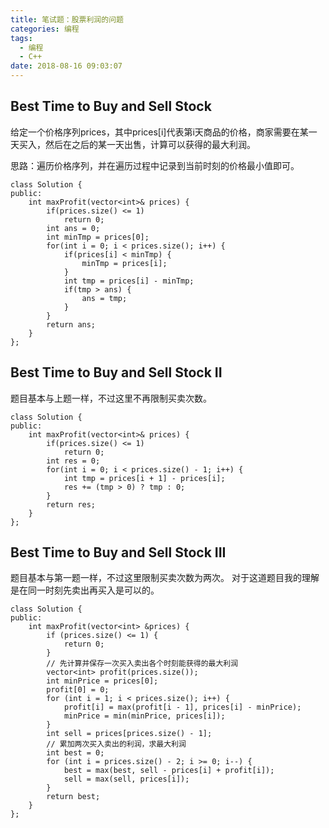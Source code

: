 ```yaml
---
title: 笔试题：股票利润的问题
categories: 编程
tags:
  - 编程
  - C++
date: 2018-08-16 09:03:07
---
```


## Best Time to Buy and Sell Stock

给定一个价格序列prices，其中prices[i]代表第i天商品的价格，商家需要在某一天买入，然后在之后的某一天出售，计算可以获得的最大利润。

思路：遍历价格序列，并在遍历过程中记录到当前时刻的价格最小值即可。

```
class Solution {
public:
    int maxProfit(vector<int>& prices) {
        if(prices.size() <= 1)
            return 0;
        int ans = 0;
        int minTmp = prices[0];
        for(int i = 0; i < prices.size(); i++) {
            if(prices[i] < minTmp) {
                minTmp = prices[i];
            }
            int tmp = prices[i] - minTmp;
            if(tmp > ans) {
                ans = tmp;
            }
        }
        return ans;
    }
};
```

## Best Time to Buy and Sell Stock II

题目基本与上题一样，不过这里不再限制买卖次数。

```
class Solution {
public:
    int maxProfit(vector<int>& prices) {
        if(prices.size() <= 1)
            return 0;
        int res = 0;
        for(int i = 0; i < prices.size() - 1; i++) {
            int tmp = prices[i + 1] - prices[i];
            res += (tmp > 0) ? tmp : 0;
        }
        return res;
    }
};
```

## Best Time to Buy and Sell Stock III

题目基本与第一题一样，不过这里限制买卖次数为两次。
对于这道题目我的理解是在同一时刻先卖出再买入是可以的。

```
class Solution {
public:
    int maxProfit(vector<int> &prices) {
        if (prices.size() <= 1) {
            return 0;
        } 
        // 先计算并保存一次买入卖出各个时刻能获得的最大利润
        vector<int> profit(prices.size());
        int minPrice = prices[0];
        profit[0] = 0;
        for (int i = 1; i < prices.size(); i++) {
            profit[i] = max(profit[i - 1], prices[i] - minPrice);
            minPrice = min(minPrice, prices[i]);
        }
        int sell = prices[prices.size() - 1];
        // 累加两次买入卖出的利润，求最大利润
        int best = 0;
        for (int i = prices.size() - 2; i >= 0; i--) {
            best = max(best, sell - prices[i] + profit[i]);
            sell = max(sell, prices[i]);
        }
        return best;
    }
};
```

